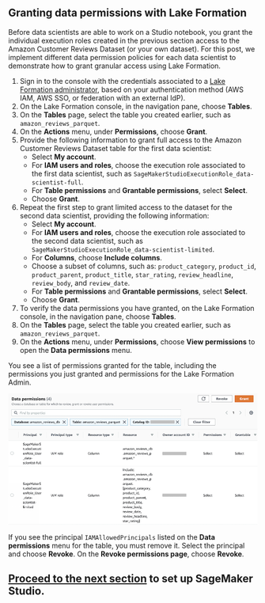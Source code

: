 ## Granting data permissions with Lake Formation

Before data scientists are able to work on a Studio notebook, you grant the individual execution roles created in the previous section access to the Amazon Customer Reviews Dataset (or your own dataset). For this post, we implement different data permission policies for each data scientist to demonstrate how to grant granular access using Lake Formation.

1. Sign in to the console with the credentials associated to a [Lake Formation administrator](https://docs.aws.amazon.com/lake-formation/latest/dg/how-it-works.html#terminology-admin), based on your authentication method (AWS IAM, AWS SSO, or federation with an external IdP).
2. On the Lake Formation console, in the navigation pane, choose **Tables**.
3. On the **Tables** page, select the table you created earlier, such as `amazon_reviews_parquet`.
4. On the **Actions** menu, under **Permissions**, choose **Grant**.
5. Provide the following information to grant full access to the Amazon Customer Reviews Dataset table for the first data scientist:
	- Select **My account**.
	- For **IAM users and roles**, choose the execution role associated to the first data scientist, such as `SageMakerStudioExecutionRole_data-scientist-full`.
	- For **Table permissions** and **Grantable permissions**, select **Select**.
	- Choose **Grant**.
6.  Repeat the first step to grant limited access to the dataset for the second data scientist, providing the following information:
	- Select **My account**.
	- For **IAM users and roles**, choose the execution role associated to the second data scientist, such as `SageMakerStudioExecutionRole_data-scientist-limited`.
	- For **Columns**, choose **Include columns**.
	- Choose a subset of columns, such as: `product_category`, `product_id`, `product_parent`, `product_title`, `star_rating`, `review_headline`, `review_body`, and `review_date`.
	- For **Table permissions** and **Grantable permissions**, select **Select**.
	- Choose **Grant**.
7.  To verify the data permissions you have granted, on the Lake Formation console, in the navigation pane, choose **Tables**.
8.  On the **Tables** page, select the table you created earlier, such as `amazon_reviews_parquet`.
9.  On the **Actions** menu, under **Permissions**, choose **View permissions** to open the **Data permissions** menu.

You see a list of permissions granted for the table, including the permissions you just granted and permissions for the Lake Formation Admin.

<p align="center">
	<img src="./images/3LakeFormationPermissions.png" />
</p>

If you see the principal `IAMAllowedPrincipals` listed on the **Data permissions** menu for the table, you must remove it. Select the principal and choose **Revoke**. On the **Revoke permissions page**, choose **Revoke**.

## [Proceed to the next section](./04_Set_Up_SageMaker_Studio.md) to set up SageMaker Studio.

